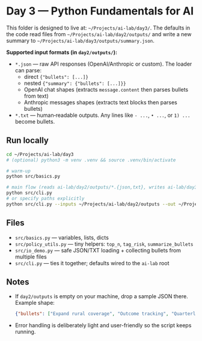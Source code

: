 # Day 3 — Python Fundamentals for AI

This folder is designed to live at: `~/Projects/ai-lab/day3/`.
The defaults in the code read files from `~/Projects/ai-lab/day2/outputs/`
and write a new summary to `~/Projects/ai-lab/day3/outputs/summary.json`.

**Supported input formats (in `day2/outputs/`):**
- `*.json` — raw API responses (OpenAI/Anthropic or custom). The loader can parse:
  - direct `{"bullets": [...]}`
  - nested `{"summary": {"bullets": [...]}}`
  - OpenAI chat shapes (extracts `message.content` then parses bullets from text)
  - Anthropic messages shapes (extracts text blocks then parses bullets)
- `*.txt` — human‑readable outputs. Any lines like `- ...`, `• ...`, or `1) ...` become bullets.

## Run locally

```bash
cd ~/Projects/ai-lab/day3
# (optional) python3 -m venv .venv && source .venv/bin/activate

# warm-up
python src/basics.py

# main flow (reads ai-lab/day2/outputs/*.{json,txt}, writes ai-lab/day3/outputs/summary.json)
python src/cli.py
# or specify paths explicitly
python src/cli.py --inputs ~/Projects/ai-lab/day2/outputs --out ~/Projects/ai-lab/day3/outputs/summary.json
```

## Files
- `src/basics.py` — variables, lists, dicts
- `src/policy_utils.py` — tiny helpers: `top_n`, `tag_risk`, `summarize_bullets`
- `src/io_demo.py` — safe JSON/TXT loading + collecting bullets from multiple files
- `src/cli.py` — ties it together; defaults wired to the `ai-lab` root

## Notes
- If `day2/outputs` is empty on your machine, drop a sample JSON there.
  Example shape:
  ```json
  {"bullets": ["Expand rural coverage", "Outcome tracking", "Quarterly budget review"]}
  ```
- Error handling is deliberately light and user-friendly so the script keeps running.
